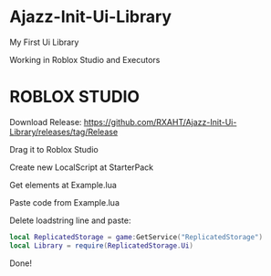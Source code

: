 # Ajazz-Init-Ui-Library
My First Ui Library

Working in Roblox Studio and Executors

# ROBLOX STUDIO

Download Release: https://github.com/RXAHT/Ajazz-Init-Ui-Library/releases/tag/Release

Drag it to Roblox Studio

Create new LocalScript at StarterPack

Get elements at Example.lua

Paste code from Example.lua

Delete loadstring line and paste:
```lua
local ReplicatedStorage = game:GetService("ReplicatedStorage")
local Library = require(ReplicatedStorage.Ui)
```
Done!
